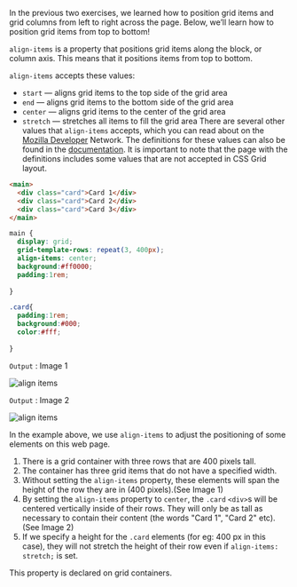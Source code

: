
In the previous two exercises, we learned how to position grid items and grid columns from left to right across the page. Below, we’ll learn how to position grid items from top to bottom!

`align-items` is a property that positions grid items along the block, or column axis. This means that it positions items from top to bottom.

`align-items` accepts these values:

* `start` — aligns grid items to the top side of the grid area
* `end` — aligns grid items to the bottom side of the grid area
* `center` — aligns grid items to the center of the grid area
* `stretch` — stretches all items to fill the grid area
There are several other values that `align-items` accepts, which you can read about on the [Mozilla Developer](https://developer.mozilla.org/en-US/docs/Web/CSS/CSS_Grid_Layout/Box_Alignment_in_CSS_Grid_Layout#Aligning_items_on_the_block_or_column_Axis) Network. The definitions for these values can also be found in the [documentation](https://developer.mozilla.org/en-US/docs/Web/CSS/justify-items#Values). It is important to note that the page with the definitions includes some values that are not accepted in CSS Grid layout.

```html
<main>
  <div class="card">Card 1</div>
  <div class="card">Card 2</div>
  <div class="card">Card 3</div>
</main>
```
```css
main {
  display: grid;
  grid-template-rows: repeat(3, 400px);
  align-items: center;
  background:#ff0000;
  padding:1rem;
  
}

.card{
  padding:1rem;
  background:#000;
  color:#fff;
  
}

```
`Output` : Image 1

![align items](https://course-assets-workspace.s3.ap-south-1.amazonaws.com/css/align-items-1.png)

`Output` : Image 2
                                     
![align items](https://course-assets-workspace.s3.ap-south-1.amazonaws.com/css/align-items.png)
                                     


In the example above, we use `align-items` to adjust the positioning of some elements on this web page.

1. There is a grid container with three rows that are 400 pixels tall.
2. The container has three grid items that do not have a specified width.
3. Without setting the `align-items` property, these elements will span the height of the row they are in (400 pixels).(See Image 1)
4. By setting the `align-items` property to `center`, the `.card` `<div>`s will be centered vertically inside of their rows. They will only be as tall as necessary to contain their content (the words "Card 1", "Card 2" etc).(See Image 2)
5. If we specify a height for the `.card` elements (for eg: 400 px in this case), they will not stretch the height of their row even if `align-items: stretch;` is set.

This property is declared on grid containers.